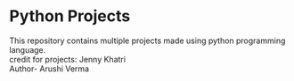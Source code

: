 # Python Projects
This repository contains multiple projects made using python programming language.
<br>
credit for projects: Jenny Khatri
<br>
Author- Arushi Verma  
